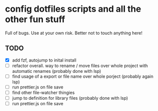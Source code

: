 # config dotfiles scripts and all the other fun stuff

Full of bugs. Use at your own risk. Better not to touch anything here!

## TODO
- [x] add fzf, autojump to inital install
- [ ] refactor overall. way to rename / move files over whole project with automatic renames (probably done with lsp)
- [ ] find usage of a export or file name over whole porject (probably again lsp)
- [ ] run prettier.js on file save
- [ ] find other file-watcher thingies
- [ ] jump to definition for library files (probably done with lsp) 
- [ ] run prettier.js on file save
